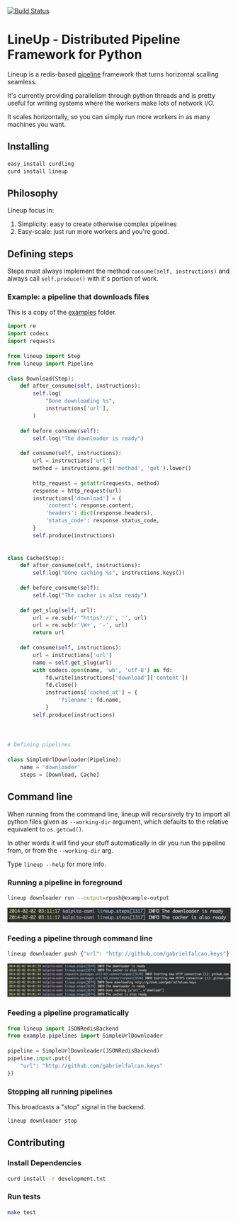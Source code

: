 [![Build Status](https://travis-ci.org/weedlabs/lineup.png)](https://travis-ci.org/weedlabs/lineup)
# LineUp - Distributed Pipeline Framework for Python

Lineup is a redis-based
[pipeline](http://en.wikipedia.org/wiki/Pipeline_(software)) framework
that turns horizontal scalling seamless.

It's currently providing parallelism through python threads and is
pretty useful for writing systems where the workers make lots of
network I/O.

It scales horizontally, so you can simply run more workers in as many
machines you want.

## Installing

```bash
easy_install curdling
curd install lineup
```

## Philosophy

Lineup focus in:

1. Simplicity: easy to create otherwise complex pipelines
2. Easy-scale: just run more workers and you're good.

## Defining steps

Steps must always implement the method `consume(self, instructions)` and
always call `self.produce()` with it's portion of work.


### Example: a pipeline that downloads files

This is a copy of the [examples](examples) folder.

```python
import re
import codecs
import requests

from lineup import Step
from lineup import Pipeline

class Download(Step):
    def after_consume(self, instructions):
        self.log(
            "Done downloading %s",
            instructions['url'],
        )

    def before_consume(self):
        self.log("The downloader is ready")

    def consume(self, instructions):
        url = instructions['url']
        method = instructions.get('method', 'get').lower()

        http_request = getattr(requests, method)
        response = http_request(url)
        instructions['download'] = {
            'content': response.content,
            'headers': dict(response.headers),
            'status_code': response.status_code,
        }
        self.produce(instructions)


class Cache(Step):
    def after_consume(self, instructions):
        self.log("Done caching %s", instructions.keys())

    def before_consume(self):
        self.log("The cacher is also ready")

    def get_slug(self, url):
        url = re.sub(r'^https?://', '', url)
        url = re.sub(r'\W+', '-', url)
        return url

    def consume(self, instructions):
        url = instructions['url']
        name = self.get_slug(url)
        with codecs.open(name, 'wb', 'utf-8') as fd:
            fd.write(instructions['download']['content'])
            fd.close()
            instructions['cached_at'] = {
                'filename': fd.name,
            }
        self.produce(instructions)



# Defining pipelines

class SimpleUrlDownloader(Pipeline):
    name = 'downloader'
    steps = [Download, Cache]
```

## Command line


When running from the command line, lineup will recursively try to
import all python files given as `--working-dir` argument, which
defaults to the relative equivalent to `os.getcwd()`.

In other words it will find your stuff automatically in dir you run
the pipeline from, or from the `--working-dir` arg.

Type `lineup --help` for more info.


### Running a pipeline in foreground

```bash
lineup downloader run --output=rpush@example-output
```

![example/run.png](example/run.png)


### Feeding a pipeline through command line

```bash
lineup downloader push {"url": "http://github.com/gabrielfalcao.keys"}
```

![example/run.png](example/push.png)

### Feeding a pipeline programatically

```python
from lineup import JSONRedisBackend
from example.pipelines import SimpleUrlDownloader

pipeline = SimpleUrlDownloader(JSONRedisBackend)
pipeline.input.put({
    "url": "http://github.com/gabrielfalcao.keys"
})
```

### Stopping all running pipelines

This broadcasts a "stop" signal in the backend.


```bash
lineup downloader stop
```


## Contributing

### Install Dependencies


```bash
curd install -r development.txt
```

### Run tests


```bash
make test
```
